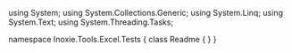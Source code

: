 ﻿using System;
using System.Collections.Generic;
using System.Linq;
using System.Text;
using System.Threading.Tasks;

namespace Inoxie.Tools.Excel.Tests
{
    class Readme
    {
    }
}
